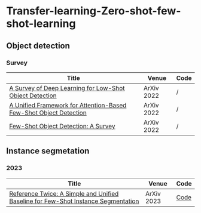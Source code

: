 # Transfer-learning-Zero-shot-few-shot-learning
## Object detection
### Survey
| Title | Venue | Code |
|-------|-------|------|
|  [A Survey of Deep Learning for Low-Shot Object Detection](https://arxiv.org/pdf/2112.02814.pdf) |    ArXiv 2022   |   /   |
|   [A Unified Framework for Attention-Based Few-Shot Object Detection](https://arxiv.org/pdf/2201.02052.pdf)    |    ArXiv 2022   |   /   |
|   [Few-Shot Object Detection: A Survey](https://arxiv.org/abs/2112.11699)    |   ArXiv 2022    |   /   |

## Instance segmetation
### 2023
| Title | Venue | Code |
|-------|-------|------|
|  [Reference Twice: A Simple and Unified Baseline for Few-Shot Instance Segmentation](https://arxiv.org/pdf/2112.02814.pdf) |    ArXiv 2023   |   [Code](https://github.com/hanyue1648/RefT)   |

